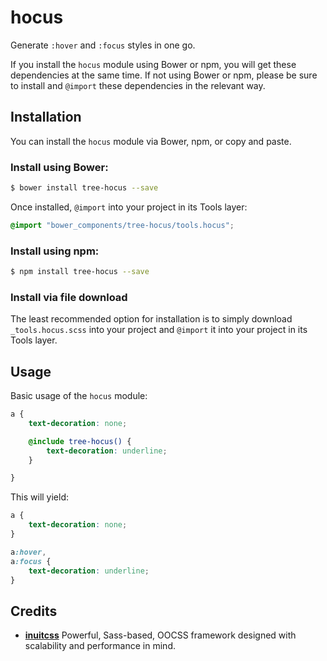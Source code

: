 # hocus

Generate `:hover` and `:focus` styles in one go.

If you install the `hocus` module using Bower or npm, you will get these 
dependencies at the same time. If not using Bower or npm, please be sure  to 
install and `@import` these dependencies in the  relevant way.

## Installation

You can install the `hocus` module via Bower, npm, or copy and paste.

### Install using Bower:

```sh
$ bower install tree-hocus --save
```

Once installed, `@import` into your project in its Tools layer:

```scss
@import "bower_components/tree-hocus/tools.hocus";
```

### Install using npm:

```sh
$ npm install tree-hocus --save
```

### Install via file download

The least recommended option for installation is to simply download 
`_tools.hocus.scss` into your project and `@import` it into your  project in 
its Tools layer.

## Usage

Basic usage of the `hocus` module:

```scss
a {
    text-decoration: none;

    @include tree-hocus() {
        text-decoration: underline;
    }

}
```

This will yield:

```css
a {
    text-decoration: none;
}

a:hover,
a:focus {
    text-decoration: underline;
}
```

## Credits

* **[inuitcss](https://github.com/inuitcss)** Powerful, Sass-based, OOCSS
framework designed with scalability and performance in mind.
